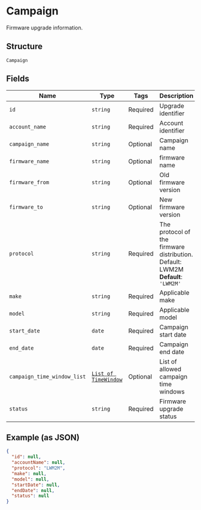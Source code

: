 
# Campaign

Firmware upgrade information.

## Structure

`Campaign`

## Fields

| Name | Type | Tags | Description |
|  --- | --- | --- | --- |
| `id` | `string` | Required | Upgrade identifier |
| `account_name` | `string` | Required | Account identifier |
| `campaign_name` | `string` | Optional | Campaign name |
| `firmware_name` | `string` | Optional | firmware name |
| `firmware_from` | `string` | Optional | Old firmware version |
| `firmware_to` | `string` | Optional | New firmware version |
| `protocol` | `string` | Required | The protocol of the firmware distribution. Default: LWM2M<br>**Default**: `'LWM2M'` |
| `make` | `string` | Required | Applicable make |
| `model` | `string` | Required | Applicable model |
| `start_date` | `date` | Required | Campaign start date |
| `end_date` | `date` | Required | Campaign end date |
| `campaign_time_window_list` | [`List of TimeWindow`](../../doc/models/time-window.md) | Optional | List of allowed campaign time windows |
| `status` | `string` | Required | Firmware upgrade status |

## Example (as JSON)

```json
{
  "id": null,
  "accountName": null,
  "protocol": "LWM2M",
  "make": null,
  "model": null,
  "startDate": null,
  "endDate": null,
  "status": null
}
```

